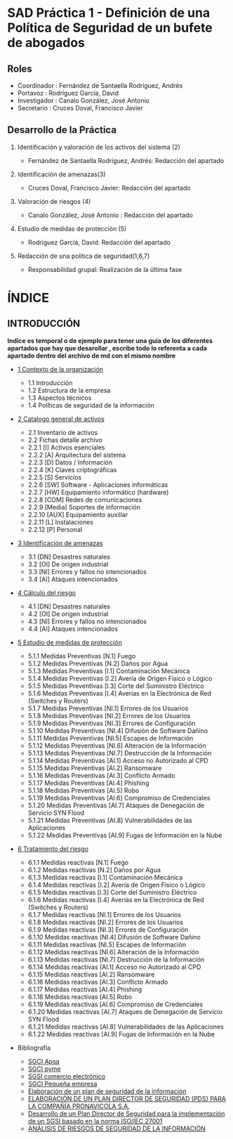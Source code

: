# SAD Práctica 1 - Definición de una Política de Seguridad de un bufete de abogados

## Roles
- Coordinador : Fernández de Santaella Rodríguez, Andrés
- Portavoz : Rodríguez García, David
- Investigador : Canalo González, José Antonio 
- Secretario : Cruces Doval, Francisco Javier

## Desarrollo de la Práctica
1. Identificación y valoración de los activos del sistema (2)
    - Fernández de Santaella Rodríguez, Andrés: Redacción del apartado
2. Identificación de amenazas(3)
    - Cruces Doval, Francisco Javier: Redacción del apartado
3. Valoración de riesgos (4)
    - Canalo González, José Antonio : Redacción del apartado
4. Estudio de medidas de protección (5)
    - Rodríguez García, David: Redacción del apartado


5. Redacción de una política de seguridad(1,6,7)
    - Responsabilidad grupal: Realización de la última fase

# ÍNDICE

## INTRODUCCIÓN


**Indice es temporal o de ejemplo para tener una guia de los diferentes apartados que hay que desarollar , escribe todo lo referenta a cada apartado dentro del archivo de md con el mismo nombre** 

- [1 Contexto de la organización](ArchivosMD/Contexto%20de%20la%20organización.md)
    -  1.1 Introducción
    -  1.2 Estructura de la empresa
    -  1.3 Aspectos técnicos
    -  1.4 Políticas de seguridad de la información

- [2 Catalogo general de activos](ArchivosMD/Catalogo%20general%20de%20activos.md)
    - 2.1 Inventario de activos
    - 2.2 Fichas detalle archivo
    - 2.2.1 [I] Activos esenciales
    - 2.2.2 [A] Arquitectura del sistema
    - 2.2.3 [D] Datos / Información
    - 2.2.4 [K] Claves criptográficas
    - 2.2.5 [S] Servicios
    - 2.2.6 [SW] Software - Aplicaciones informáticas
    - 2.2.7 [HW] Equipamiento informático (hardware)
    - 2.2.8 [COM] Redes de comunicaciones
    - 2.2.9 [Media] Soportes de información
    - 2.2.10 [AUX] Equipamiento auxiliar
    - 2.2.11 [L] Instalaciones
    - 2.2.12 [P] Personal

- [3 Identificación de amenazas](ArchivosMD/Identificación%20de%20amenazas.md)
    - 3.1 [DN] Desastres naturales
    - 3.2 [OI] De origen industrial
    - 3.3 [NI] Errores y fallos no intencionados
    - 3.4 [AI] Ataques intencionados

- [4 Cálculo del riesgo](ArchivosMD/Cálculo%20del%20riesgo.md)
    - 4.1 [DN] Desastres naturales
    - 4.2 [OI] De origen industrial
    - 4.3 [NI] Errores y fallos no intencionados
    - 4.4 [AI] Ataques intencionados

- [5 Estudio de medidas de protección](ArchivosMD/Evaluación%20de%20salvaguardas.md) 
    - 5.1.1 Medidas Preventivas [N.1] Fuego
    - 5.1.2 Medidas Preventivas [N.2] Daños por Agua
    - 5.1.3 Medidas Preventivas [I.1] Contaminación Mecánica
    - 5.1.4 Medidas Preventivas [I.2] Avería de Origen Físico o Lógico
    - 5.1.5 Medidas Preventivas [I.3] Corte del Suministro Eléctrico
    - 5.1.6 Medidas Preventivas [I.4] Averías en la Electrónica de Red (Switches y Routers)
    - 5.1.7 Medidas Preventivas [NI.1] Errores de los Usuarios
    - 5.1.8 Medidas Preventivas [NI.2] Errores de los Usuarios
    - 5.1.9 Medidas Preventivas [NI.3] Errores de Configuración
    - 5.1.10 Medidas Preventivas [NI.4] Difusión de Software Dañino
    - 5.1.11 Medidas Preventivas [NI.5] Escapes de Información
    - 5.1.12 Medidas Preventivas [NI.6] Alteración de la Información
    - 5.1.13 Medidas Preventivas [NI.7] Destrucción de la Información
    - 5.1.14 Medidas Preventivas [AI.1] Acceso no Autorizado al CPD
    - 5.1.15 Medidas Preventivas [AI.2] Ransomware
    - 5.1.16 Medidas Preventivas [AI.3] Conflicto Armado
    - 5.1.17 Medidas Preventivas [AI.4] Phishing
    - 5.1.18 Medidas Preventivas [AI.5] Robo
    - 5.1.19 Medidas Preventivas [AI.6] Compromiso de Credenciales
    - 5.1.20 Medidas Preventivas [AI.7] Ataques de Denegación de Servicio SYN Flood
    - 5.1.21 Medidas Preventivas [AI.8] Vulnerabilidades de las Aplicaciones
    - 5.1.22 Medidas Preventivas [AI.9] Fugas de Información en la Nube

- [6 Tratamiento del riesgo](ArchivosMD/Tratamiento%20del%20riesgo.md)
    - 6.1.1 Medidas  reactivas  [N.1] Fuego
    - 6.1.2 Medidas  reactivas  [N.2] Daños por Agua
    - 6.1.3 Medidas  reactivas  [I.1] Contaminación Mecánica
    - 6.1.4 Medidas  reactivas  [I.2] Avería de Origen Físico o Lógico
    - 6.1.5 Medidas  reactivas  [I.3] Corte del Suministro Eléctrico
    - 6.1.6 Medidas  reactivas  [I.4] Averías en la Electrónica de Red (Switches y Routers)
    - 6.1.7 Medidas  reactivas  [NI.1] Errores de los Usuarios
    - 6.1.8 Medidas  reactivas  [NI.2] Errores de los Usuarios
    - 6.1.9 Medidas  reactivas  [NI.3] Errores de Configuración
    - 6.1.10 Medidas reactivas  [NI.4] Difusión de Software Dañino
    - 6.1.11 Medidas reactivas  [NI.5] Escapes de Información
    - 6.1.12 Medidas reactivas  [NI.6] Alteración de la Información
    - 6.1.13 Medidas reactivas  [NI.7] Destrucción de la Información
    - 6.1.14 Medidas reactivas  [AI.1] Acceso no Autorizado al CPD
    - 6.1.15 Medidas reactivas  [AI.2] Ransomware
    - 6.1.16 Medidas reactivas  [AI.3] Conflicto Armado
    - 6.1.17 Medidas reactivas  [AI.4] Phishing
    - 6.1.18 Medidas reactivas  [AI.5] Robo
    - 6.1.19 Medidas reactivas  [AI.6] Compromiso de Credenciales
    - 6.1.20 Medidas reactivas  [AI.7] Ataques de Denegación de Servicio SYN Flood
    - 6.1.21 Medidas reactivas  [AI.8] Vulnerabilidades de las Aplicaciones
    - 6.1.22 Medidas reactivas  [AI.9] Fugas de Información en la Nube




- Bibliografía 
    - [SGCI Apsa](https://rua.ua.es/dspace/bitstream/10045/96745/1/Desarrollo_del_Plan_Director_de_Seguridad_Montero_Valencia_Jessica_Alexandra.pdf)
    - [SGCI pyme](https://rua.ua.es/dspace/bitstream/10045/102087/1/Esquema_Director_de_Seguridad_para_Empresas_pymes_d_Diaz_Perez_Juan_Salvador.pdf)
    - [SGSI comercio electrónico](https://rua.ua.es/dspace/bitstream/10045/135228/1/Diseno_y_desarrollo_del_SGSI_para_una_empresa_de_ecommerce_Amaro_Perez_Paola.pdf)
    - [SGCI Pequeña empresa](https://educacionadistancia.juntadeandalucia.es/centros/sevilla/pluginfile.php/515326/mod_resource/content/1/48ca15671b800.pdf)
    - [Elaboración de un plan de seguridad de la información](https://openaccess.uoc.edu/bitstream/10609/66065/10/raguilareTFG0617plandirector.pdf)
    - [ELABORACIÓN DE UN PLAN DIRECTOR DE SEGURIDAD (PDS) PARA LA COMPAÑÍA PRONAVICOLA S.A.](https://repository.unad.edu.co/bitstream/handle/10596/57372/Proyecto_Aplicado_Gerardo_Cabal_94481621_2023.pdf?sequence=1&isAllowed=y) 
    - [Desarrollo de un Plan Director de Seguridad para la implementación de un SGSI basado en la norma ISO/IEC 27001](https://openaccess.uoc.edu/bitstream/10609/88386/6/bmolinacaTFM1218memoria.pdf)
    - [ANÁLISIS DE RIESGOS DE SEGURIDAD DE LA INFORMACIÓN](https://oa.upm.es/1646/1/PFC_JUAN_MANUEL_MATALOBOS_VEIGAa.pdf)
